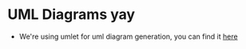 # UML Diagrams yay
* We're using umlet for uml diagram generation, you can find it [here](http://www.umlet.com)